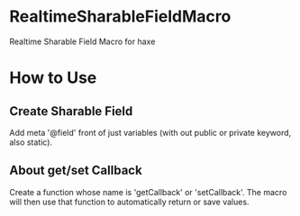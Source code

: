 # RealtimeSharableFieldMacro
 Realtime Sharable Field Macro for haxe

# How to Use

## Create Sharable Field
 Add meta '@field' front of just variables (with out public or private keyword, also static).

## About get/set Callback
 Create a function whose name is 'getCallback' or 'setCallback'. The macro will then use that function to automatically return or save values.
